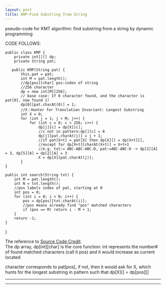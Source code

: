 ```yaml
---
layout: post
title: KMP-Find Substring from String
---
```


pseudo-code for KMT algorithm: find substring from a string by dynamic programming

CODE FOLLOWS:  
  
    public class KMP {  
        private int[][] dp;  
        private String pat;  
        
       public KMP(String pat) {  
           this.pat = pat;  
           int M = pat.length();  
           //dp[pos][char] pos:index of string  
           //256 character  
           dp = new int[M][256];    
           // base case: If 0 character found, and the character is pat[0], now found 1!  
           dp[0][pat.charAt(0)] = 1;  
           //X：Hunter for Translation Invariant: Longest Substring 
           int X = 0;
           for (int j = 1; j < M; j++) {  
               for (int c = 0; c < 256; c++) {  
                   dp[j][c] = dp[X][c];  
                   //c not in pattern:dp[][c] = 0  
                   dp[j][pat.charAt(j)] = j + 1;    
                   //if pat[X+t] = pat[X] then dp[X][] = dp[X+t][], 
                   //except for dp[X+t][charAt(X+t)] = X+t+1 
                   //e.g. txt:= ABC-ABC-ABC-D, pat:=ABC-ABC-D -> dp[2][A] = 3, dp[5][A] = dp[2][A] = 3 
                   X = dp[X][pat.charAt(j)];    
           }  
    }  
    
    public int search(String txt) {    
        int M = pat.length();    
        int N = txt.length();    
        //pos labels index of pat, starting at 0    
        int pos = 0;    
        for (int i = 0; i < N; i++) {    
            pos = dp[pos][txt.charAt(i)];    
            //pos means already find "pos" matched characters   
            if (pos == M) return i - M + 1;    
        }  
        return -1;  
    }  
}

The reference to [Source Code Credit](https://leetcode-cn.com/problems/implement-strstr/solution/kmp-suan-fa-xiang-jie-by-labuladong/).                              
The dp array, dp[int][char] is the core function: int represents the number# of found matched characters (call it pos) and it would increase as current located 

character corresponds to pat[pos], if not, then it would ask for X, which hunts for the longest substring in pattern such that dp[X][] = dp[pos][]


----
****
